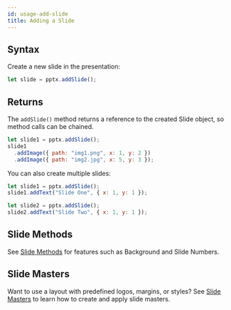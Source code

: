 ```yaml
---
id: usage-add-slide
title: Adding a Slide
---
```


## Syntax

Create a new slide in the presentation:

```javascript
let slide = pptx.addSlide();
```

## Returns

The `addSlide()` method returns a reference to the created Slide object, so method calls can be chained.

```javascript
let slide1 = pptx.addSlide();
slide1
  .addImage({ path: "img1.png", x: 1, y: 2 })
  .addImage({ path: "img2.jpg", x: 5, y: 3 });
```

You can also create multiple slides:

```javascript
let slide1 = pptx.addSlide();
slide1.addText("Slide One", { x: 1, y: 1 });

let slide2 = pptx.addSlide();
slide2.addText("Slide Two", { x: 1, y: 1 });
```

## Slide Methods

See [Slide Methods](/PptxGenJS/docs/usage-slide-options) for features such as Background and Slide Numbers.

## Slide Masters

Want to use a layout with predefined logos, margins, or styles? See [Slide Masters](/PptxGenJS/docs/masters) to learn how to create and apply slide masters.
